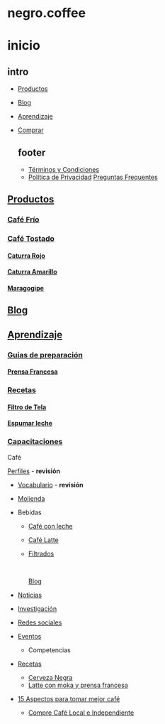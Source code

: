 # negro.coffee

# inicio

## intro

* [Productos](http://negro.coffee/productos)

* [Blog](http://negro.coffee/blog)

* [Aprendizaje](http://negro.coffee/aprendizaje)

* [Comprar](http://tienda.negro.coffee)

  ## footer

  * [Términos y Condiciones](http://negro.coffee/terminos-condiciones)
  * [Política de Privacidad](http://negro.coffee/politica-privacidad)
    [Preguntas Frequentes](http://negro.coffee/pyq)

## [Productos](http://negro.coffee/productos)

### [Café Frío](http://negro.coffee/productos/concentrado-cafe-frio)

### [Café Tostado](http://negro.coffee/productos/cafe-tostado)

#### [Caturra Rojo](http://negro.coffee/crn)

#### [Caturra Amarillo](http://negro.coffee/can)

#### [Maragogipe](http://negro.coffee/mgn)

## [Blog](http://negro.coffee/blog)



## [Aprendizaje](http://negro.coffee/aprendizaje)

### [Guías de preparación](http://negro.coffee/aprendizaje/guias-de-prep)

#### [Prensa Francesa](http://negro.coffee/aprendizaje/guias-de-prep/prensa-francesa)

### [Recetas](http://negro.coffee/aprendizaje/recetas)

#### [Filtro de Tela](http://negro.coffee/aprendizaje/guias-de-prep/filtro-de-tela)

#### [Espumar leche](http://negro.coffee/aprendizaje/guias-de-prep/espumar-leche)

### [Capacitaciones](http://negro.coffee/aprendizaje/capacitaciones)

Café

[Perfiles](http://negro.coffee/aprendizaje/perfiles-de-cafe) - **revisión**

* [Vocabulario](http//negro.coffee/aprendizaje/vocabulario-de-cafe) - **revisión**
* [Molienda](http://negro.coffee/aprendizaje/molienda)


* Bebidas
  * [Café con leche](http://negro.coffee/aprendizaje/bebidas/cafe-con-leche)

  * [Café Latte](http://negro.coffee/aprendizaje/bebidas/cafe-latte)

  * [Filtrados](http://negro.coffee/aprendizaje/bebidas/filtrados)

    ​

    [Blog](http://negro.coffee/blog)


* [Noticias](http://negro.coffee/blog/noticias)

* [Investigación](http://negro.coffee/blog/investigacion)

* [Redes sociales](http://negro.coffee/blog/redes)

* [Eventos](http://negro.coffee/blog/eventos)
  * Competencias

* [Recetas](http://negro.coffee/blog/recetas)
  * [Cerveza Negra](http://negro.coffee/blog/recetas/cerveza-negra-y-cafe-frio)
  * [Latte con moka y prensa francesa](http://negro.coffee/blog/recetas/late-moka-y-prensa-francesa)

* [15 Aspectos para tomar mejor café](http://negro.coffee/blog/15-aspectos-mejor-cafe)

  * [Compre Café Local e Independiente](http://negro.coffee/blog/15-aspectos/compre-cafe-local-e-independiente)                